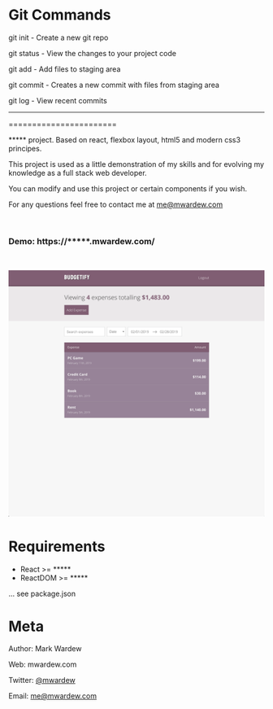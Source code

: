 # Git Commands

git init - Create a new git repo

git status - View the changes to your project code

git add - Add files to staging area

git commit - Creates a new commit with files from staging area

git log - View recent commits


*****
=======================

***** project. Based on react, flexbox layout, html5 and modern css3 principes.

This project is used as a little demonstration of my skills and for evolving my knowledge as a full stack web developer.

You can modify and use this project or certain components if you wish.

For any questions feel free to contact me at me@mwardew.com

<br />

### Demo:  https://*****.mwardew.com/

<br />

![](screenshot.png)

Requirements
============

* React >= *****
* ReactDOM >= *****

... see package.json


Meta
============

Author: Mark Wardew

Web: mwardew.com


Twitter: [@mwardew](https://twitter.com/mwardew)


Email: me@mwardew.com
